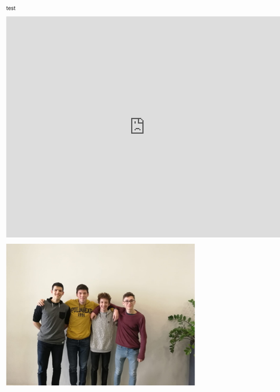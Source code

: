 test
<iframe width="740" height="590" src="https://www.youtube.com/watch?v=VAx4oo3i87c" frameborder="0" allowfullscreen></iframe>

![](https://github.com/Gromeu2000/Samurai-Shodown-Project/blob/master/General/Group%20Photo.jpeg)

